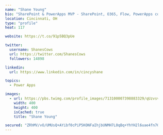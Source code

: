 ```yaml
---
name: "Shane Young"
bio: "SharePoint & PowerApps MVP - SharePoint, O365, Flow, PowerApps consulting? @PowerApps911 | Pure Snark? You found it."
location: Cincinnati, OH
type: "profile"
heat: 117

website: https://t.co/91p5BQ3pUe

twitter:
  username: ShanesCows
  url: https://twitter.com/ShanesCows
  followers: 14898

linkedin:
  url: https://www.linkedin.com/in/cincyshane

topics:
  - Power Apps

images:
  - url: https://pbs.twimg.com/profile_images/713100007398883329/qUzvsvQ3_400x400.jpg
    width: 400
    height: 400
    isCached: true
    title: "Shane Young"

secured: "ZRhMV/vO/UMUsQ+AYibf0cPiP5KONFaIhjbUNMH7L0qBq+YhYH2l6uae4fn7Orvd7L7c259LbILwNhDxLzpXN55OMtGkf7/eBkI56239ynu75t6ry51Ugph9KPUhMiO9DGMyeFiZ2jrYxU8qOx2MVX0gOrtmZQz/PeyapS4Ov2HLofrhnrGRnqCEAkahn7KFmgnEH0tRQVCLCxEGgOaKxxYn1DHeLpcl9odh8InftY9k/0W+XnwEck0IyURXWdwBUoTvdkZLUXAA07pL/PYOulcmiQFGhE3HtXigjkk3Tdr+102Q3v5GyImWclJ9QW5LOLMApvBYjEuic804L3u0xMZzaNAAM5pp5Umr/iqzFqkERW8zjDJwp7xKa7ZJqwG8q+/19if+FgWzhdVPcVNy5y83XUF617SGGPrxKq49iKo=;oHuQ7A81AvUJblU+9ab/MQ=="
---
```


